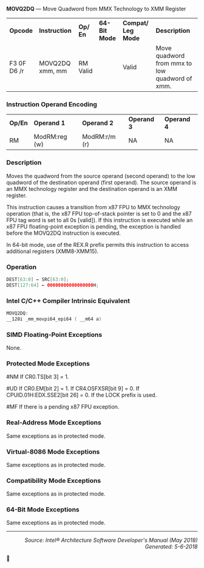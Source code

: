 <b>MOVQ2DQ</b> — Move Quadword from MMX Technology to XMM Register
<table>
	<tr>
		<td><b>Opcode</b></td>
		<td><b>Instruction</b></td>
		<td><b>Op/ En</b></td>
		<td><b>64-Bit Mode</b></td>
		<td><b>Compat/ Leg Mode</b></td>
		<td><b>Description</b></td>
	</tr>
	<tr>
		<td>F3 0F D6 /r</td>
		<td>MOVQ2DQ xmm, mm</td>
		<td>RM Valid</td>
		<td></td>
		<td>Valid</td>
		<td>Move quadword from mmx to low quadword of xmm.</td>
	</tr>
</table>


### Instruction Operand Encoding
<table>
	<tr>
		<td><b>Op/En</b></td>
		<td><b>Operand 1</b></td>
		<td><b>Operand 2</b></td>
		<td><b>Operand 3</b></td>
		<td><b>Operand 4</b></td>
	</tr>
	<tr>
		<td>RM</td>
		<td>ModRM:reg (w)</td>
		<td>ModRM:r/m (r)</td>
		<td>NA</td>
		<td>NA</td>
	</tr>
</table>


### Description
Moves the quadword from the source operand (second operand) to the low quadword of the destination operand
(first operand). The source operand is an MMX technology register and the destination operand is an XMM register.

This instruction causes a transition from x87 FPU to MMX technology operation (that is, the x87 FPU top-of-stack
pointer is set to 0 and the x87 FPU tag word is set to all 0s [valid]). If this instruction is executed while an x87 FPU
floating-point exception is pending, the exception is handled before the MOVQ2DQ instruction is executed.

In 64-bit mode, use of the REX.R prefix permits this instruction to access additional registers (XMM8-XMM15).

### Operation

```java
DEST[63:0] ← SRC[63:0];
DEST[127:64] ← 00000000000000000H;
```
### Intel C/C++ Compiler Intrinsic Equivalent
```c
MOVQ2DQ:
__128i _mm_movpi64_epi64 ( __m64 a)
```
### SIMD Floating-Point Exceptions

None.

### Protected Mode Exceptions

<p>#NM
If CR0.TS[bit 3] = 1.
<p>#UD
If CR0.EM[bit 2] = 1.
If CR4.OSFXSR[bit 9] = 0.
If CPUID.01H:EDX.SSE2[bit 26] = 0.
If the LOCK prefix is used.
<p>#MF
If there is a pending x87 FPU exception.

### Real-Address Mode Exceptions

Same exceptions as in protected mode.

### Virtual-8086 Mode Exceptions

Same exceptions as in protected mode.

### Compatibility Mode Exceptions

Same exceptions as in protected mode.

### 64-Bit Mode Exceptions

Same exceptions as in protected mode.

 --- 
<p align="right"><i>Source: Intel® Architecture Software Developer's Manual (May 2018)<br>Generated: 5-6-2018</i></p>

